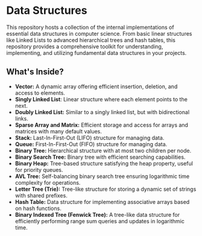 # Data Structures

This repository hosts a collection of the internal implementations of essential data structures in computer science. From basic linear structures like Linked Lists to advanced hierarchical trees and hash tables, this repository provides a comprehensive toolkit for understanding, implementing, and utilizing fundamental data structures in your projects.

## What's Inside?

- **Vector:** A dynamic array offering efficient insertion, deletion, and access to elements.
- **Singly Linked List**: Linear structure where each element points to the next.
- **Doubly Linked List:** Similar to a singly linked list, but with bidirectional links.
- **Sparse Array and Matrix:** Efficient storage and access for arrays and matrices with many default values.
- **Stack:** Last-In-First-Out (LIFO) structure for managing data.
- **Queue:** First-In-First-Out (FIFO) structure for managing data.
- **Binary Tree:** Hierarchical structure with at most two children per node.
- **Binary Search Tree:** Binary tree with efficient searching capabilities.
- **Binary Heap:** Tree-based structure satisfying the heap property, useful for priority queues.
- **AVL Tree:** Self-balancing binary search tree ensuring logarithmic time complexity for operations.
- **Letter Tree (Trie):** Tree-like structure for storing a dynamic set of strings with shared prefixes.
- **Hash Table:** Data structure for implementing associative arrays based on hash functions.
- **Binary Indexed Tree (Fenwick Tree):** A tree-like data structure for efficiently performing range sum queries and updates in logarithmic time.
